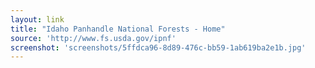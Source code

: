 ```yaml
---
layout: link
title: "Idaho Panhandle National Forests - Home"
source: 'http://www.fs.usda.gov/ipnf'
screenshot: 'screenshots/5ffdca96-8d89-476c-bb59-1ab619ba2e1b.jpg'
---
```



